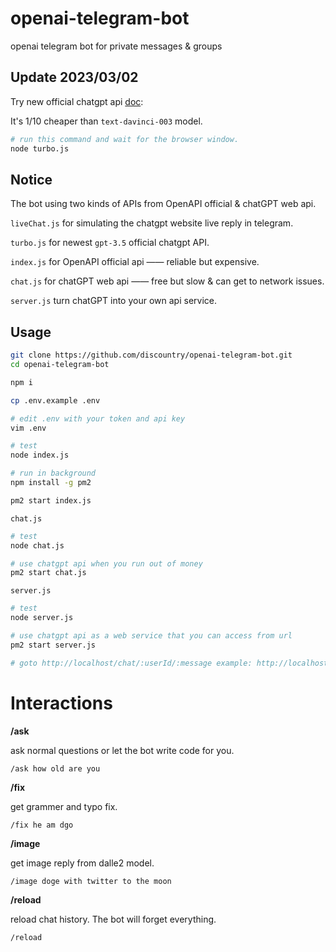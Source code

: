 # openai-telegram-bot

openai telegram bot for private messages &amp; groups

## Update 2023/03/02

Try new official chatgpt api [doc](https://platform.openai.com/docs/guides/chat):

It's 1/10 cheaper than `text-davinci-003` model.

```bash
# run this command and wait for the browser window.
node turbo.js
```

## Notice

The bot using two kinds of APIs from OpenAPI official & chatGPT web api.

`liveChat.js` for simulating the chatgpt website live reply in telegram.

`turbo.js` for newest `gpt-3.5` official chatgpt API.

`index.js` for OpenAPI official api —— reliable but expensive.

`chat.js` for chatGPT web api —— free but slow & can get to network issues.

`server.js` turn chatGPT into your own api service.

## Usage

```bash
git clone https://github.com/discountry/openai-telegram-bot.git
cd openai-telegram-bot

npm i

cp .env.example .env

# edit .env with your token and api key
vim .env

# test
node index.js

# run in background
npm install -g pm2

pm2 start index.js
```

`chat.js`

```bash
# test
node chat.js

# use chatgpt api when you run out of money
pm2 start chat.js
```

`server.js`

```bash
# test
node server.js

# use chatgpt api as a web service that you can access from url
pm2 start server.js

# goto http://localhost/chat/:userId/:message example: http://localhost/chat/1/hello
```

# Interactions

**/ask**

ask normal questions or let the bot write code for you.

```
/ask how old are you
```

**/fix**

get grammer and typo fix.

```
/fix he am dgo
```

**/image**

get image reply from dalle2 model.

```
/image doge with twitter to the moon
```

**/reload**

reload chat history. The bot will forget everything.

```
/reload
```
